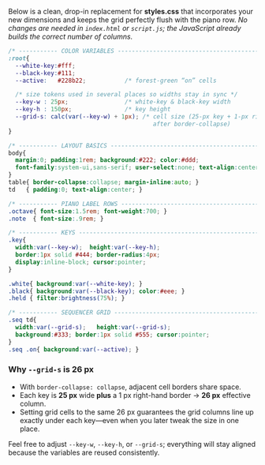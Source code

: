 Below is a clean, drop-in replacement for **styles.css** that incorporates your new dimensions and keeps the grid perfectly flush with the piano row.
*No changes are needed in `index.html` or `script.js`; the JavaScript already builds the correct number of columns.*

```css
/* ----------- COLOR VARIABLES ------------------------------------------ */
:root{
  --white-key:#fff;
  --black-key:#111;
  --active:   #228b22;           /* forest-green “on” cells              */

  /* size tokens used in several places so widths stay in sync */
  --key-w : 25px;                /* white-key & black-key width          */
  --key-h : 150px;               /* key height                           */
  --grid-s: calc(var(--key-w) + 1px); /* cell size (25-px key + 1-px right border
                                         after border-collapse)            */
}

/* ----------- LAYOUT BASICS -------------------------------------------- */
body{
  margin:0; padding:1rem; background:#222; color:#ddd;
  font-family:system-ui,sans-serif; user-select:none; text-align:center;
}
table{ border-collapse:collapse; margin-inline:auto; }
td   { padding:0; text-align:center; }

/* ----------- PIANO LABEL ROWS ----------------------------------------- */
.octave{ font-size:1.5rem; font-weight:700; }
.note  { font-size:.9rem; }

/* ----------- KEYS ------------------------------------------------------ */
.key{
  width:var(--key-w);  height:var(--key-h);
  border:1px solid #444; border-radius:4px;
  display:inline-block; cursor:pointer;
}

.white{ background:var(--white-key); }
.black{ background:var(--black-key); color:#eee; }
.held { filter:brightness(75%); }

/* ----------- SEQUENCER GRID ------------------------------------------- */
.seq td{
  width:var(--grid-s);   height:var(--grid-s);
  background:#333; border:1px solid #555; cursor:pointer;
}
.seq .on{ background:var(--active); }
```

### Why `--grid-s` is 26 px

* With `border-collapse: collapse`, adjacent cell borders share space.
* Each key is **25 px** wide **plus** a 1 px right-hand border → **26 px** effective column.
* Setting grid cells to the same 26 px guarantees the grid columns line up exactly under each key—even when you later tweak the size in one place.

Feel free to adjust `--key-w`, `--key-h`, or `--grid-s`; everything will stay aligned because the variables are reused consistently.
